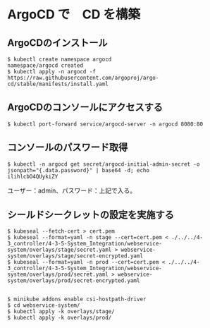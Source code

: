 # ArgoCD で　CD を構築

## ArgoCDのインストール
```
$ kubectl create namespace argocd
namespace/argocd created
$ kubectl apply -n argocd -f https://raw.githubusercontent.com/argoproj/argo-cd/stable/manifests/install.yaml
```
## ArgoCDのコンソールにアクセスする
```
$ kubectl port-forward service/argocd-server -n argocd 8080:80
```

## コンソールのパスワード取得
```
$ kubectl -n argocd get secret/argocd-initial-admin-secret -o jsonpath="{.data.password}" | base64 -d; echo
ilihlcbO4QUykiZY
```
ユーザー：admin、パスワード：上記で入る。

## シールドシークレットの設定を実施する

```
$ kubeseal --fetch-cert > cert.pem
$ kubeseal --format=yaml -n stage --cert=cert.pem < ./../../4-3_controller/4-3-5-System_Integration/webservice-system/overlays/stage/secret.yaml > webservice-system/overlays/stage/secret-encrypted.yaml 
$ kubeseal --format=yaml -n prod --cert=cert.pem < ./../../4-3_controller/4-3-5-System_Integration/webservice-system/overlays/prod/secret.yaml > webservice-system/overlays/prod/secret-encrypted.yaml 
```


```

$ minikube addons enable csi-hostpath-driver
$ cd webservice-system/
$ kubectl apply -k overlays/stage/
$ kubectl apply -k overlays/prod/
```